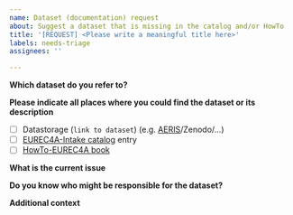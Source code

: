 ```yaml
---
name: Dataset (documentation) request
about: Suggest a dataset that is missing in the catalog and/or HowTo
title: '[REQUEST] <Please write a meaningful title here>'
labels: needs-triage
assignees: ''

---
```


<!--Please use this issue template if you like to create a request for a dataset that is currently missing from the data storage and/or the eurec4a-intake catalog and/or the HowTo-EUREC4A book.-->

**Which dataset do you refer to?**

<!-- Please describe in words which dataset you refer to by mentioning the research platform (e.g. P3 aircraft, R/V Meteor, Saildrone) or model (e.g. ICON, AROME), the instrument (e.g. Raman lidar, rain gauge) or model experiment (e.g. Botany, LES) and the quantity of interest (e.g. 2m-temperature, rain rate) -->

**Please indicate all places where you could find the dataset or its description**

- [ ] Datastorage (`link to dataset`) (e.g. [AERIS](https://observations.ipsl.fr/aeris/eurec4a-data/)/Zenodo/...)
- [ ] [EUREC4A-Intake catalog](https://github.com/eurec4a/eurec4a-intake) entry
- [ ] [HowTo-EUREC4A book](https://howto.eurec4a.eu)

**What is the current issue**

<!-- A clear and concise description of what you want to happen. E.g., do you miss a particular description of the dataset? Have you heard or read about the existence of a dataset but couldn't find it anywhere? Do you want to access a dataset, but can't open it? -->

**Do you know who might be responsible for the dataset?**

<!-- Mention the contact person of the dataset if it is known to you (e.g. written in the metadata of the dataset). If the GitHub-handle of the person is known, please mention it here as well. -->

**Additional context**

<!-- Add any other context or screenshots about the feature request here. -->
